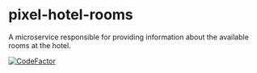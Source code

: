 # pixel-hotel-rooms

A microservice responsible for providing information about the available rooms at the hotel.

[![CodeFactor](https://www.codefactor.io/repository/github/wesleycosta/pixel-hotel-rooms/badge)](https://www.codefactor.io/repository/github/wesleycosta/pixel-hotel-rooms)

